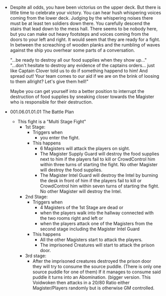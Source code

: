 - Despite all odds, you have been victorius on the upper deck. But there is little time to celebrate your victory. You can hear hush whispering voices coming from the lower deck. Judging by the whispering noises there must be at least ten soldiers down there. You carefully descend the stairs that lead down to the mess hall. There seems to be nobody here, but you can make out heavy footsteps and voices coming from the doors to your left and right. It would seem that they are ready for a fight. In between the screaching of wooden planks and the rumbling of waves against the ship you overhear some parts of a conversation.
  
  "...be ready to destroy all our food supplies when they show up..."
  "...don't hesitate to destroy any evidence of the captains orders... just like Captain Clover told us to do if something happend to him! And spread out! Your team comes to our aid if we are on the brink of loosing to them allright? Let's give them hell!"
  
  Maybe you can get yourself into a better position to interrupt the destruction of food supplies by sneaking closer towards the Magister who is responsible for their destruction.
- 001.06.01.01.01 The Battle Plan
	- This fight is a "Multi Stage Fight"
		- 1st Stage:
			- Triggers when
				- you enter the fight.
			- This happens
				- 6 Magisters will attack the players on sight.
				- The Magister Supply Guard will destroy the food supplies next to him if the players fail to kill or CrowdControl him within three turns of starting the fight. No other Magister will destroy the food supplies.
				- The Magister Intel Guard will destroy the Intel by burning the desk in front of him if the players fail to kill or CrowdControl him within seven turns of starting the fight. No other Magister will destroy the Intel.
		- 2nd Stage:
			- Triggers when
				- 4 Magisters of the 1st Stage are dead or
				- when the players walk into the hallway connected with the two rooms right and left or
				- when the players attack one of the Magisters from the second stage including the Magister Intel Guard
			- This happens
				- All the other Magisters start to attack the players.
				- The imprisoned Creatures will start to attack the prison door.
		- 3rd stage:
			- After the imprisoned creatures destroyed the prison door they will try to consume the source puddle. (There is only one source puddle for one of them) If it manages to consume said puddle it turns into an Abomination. (bigger version. This Voidwoken then attacks in a 20/80 Ratio either Magister/Players randomly but is otherwise GM controlled.